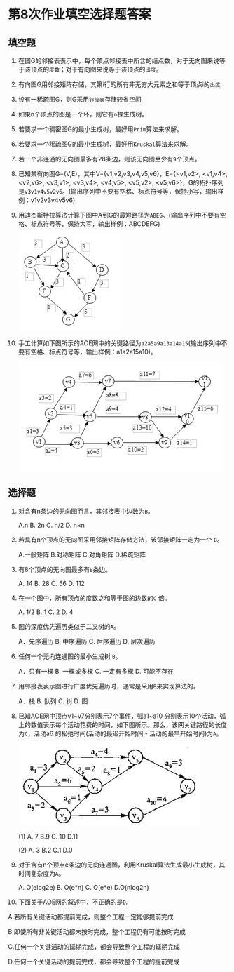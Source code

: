 # 第8次作业填空选择题答案

## 填空题

1. 在图G的邻接表表示中，每个顶点邻接表中所含的结点数，对于无向图来说等于该顶点的`度数`；对于有向图来说等于该顶点的`出度`。

2. 有向图G用邻接矩阵存储，其第i行的所有非无穷大元素之和等于顶点i的`出度`

3. 设有一稀疏图G，则G采用`邻接表`存储较省空间

4. 如果n个顶点的图是一个环，则它有`n`棵生成树。

5. 若要求一个稠密图G的最小生成树，最好用`Prim`算法来求解。

6. 若要求一个稀疏图G的最小生成树，最好用`Kruskal`算法来求解。

7. 若一个非连通的无向图最多有28条边，则该无向图至少有`9`个顶点。

8. 已知某有向图G=(V,E)，其中V={v1,v2,v3,v4,v5,v6}，E={<v1,v2>, <v1,v4>, <v2,v6>, <v3,v1>, <v3,v4>, <v4,v5>, <v5,v2>, <v5,v6>}，G的拓扑序列是`v3v1v4v5v2v6`。(输出序列中不要有空格、标点符号等，保持小写，输出样例：v1v2v3v4v5v6)

9. 用迪杰斯特拉算法计算下图中A到G的最短路径为`ABEG`。(输出序列中不要有空格、标点符号等，保持大写，输出样例：ABCDEFG)

   ![shortest](shortest5925.png)

10. 手工计算如下图所示的AOE网中的关键路径为`a2a5a9a13a14a15`(输出序列中不要有空格、标点符号等，输出样例：a1a2a15a10)。

    ![AOE_1](AOE25925.png)

## 选择题

1. 对含有n条边的无向图而言，其邻接表中边数为`B`。

    A.n          B. 2n             C. n/2                D. n×n

2. 若具有n个顶点的无向图采用邻接矩阵存储方法，该邻接矩阵一定为一个 `B`。

    A.一般矩阵        B.对称矩阵        C.对角矩阵        D.稀疏矩阵

3. 有8个顶点的无向图最多有`B`条边。

    A. 14     B. 28     C. 56     D. 112

4. 在一个图中，所有顶点的度数之和等于图的边数的`C` 倍。

    A. 1/2      B. 1      C. 2      D. 4

5. 图的深度优先遍历类似于二叉树的`A`。

    A．先序遍历      B. 中序遍历     C. 后序遍历    D. 层次遍历

6. 任何一个无向连通图的最小生成树 `B`。

    A．只有一棵     B. 一棵或多棵     C. 一定有多棵    D. 可能不存在

7. 用邻接表表示图进行广度优先遍历时，通常是采用`B`来实现算法的。

    A．栈            B. 队列            C. 树             D. 图

8. 已知AOE网中顶点v1~v7分别表示7个事件，弧a1~a10 分别表示10个活动，弧上的数值表示每个活动花费的时间，如下图所示。那么，该网关键路径的长度为`C`，活动a6 的松弛时间(活动的最迟开始时间 - 活动的最早开始时间)为`A`。

    ![AOE_2](AOE5925.PNG)

    (1) A. 7      B.9       C. 10        D.11

    (2) A. 3      B.2       C.1           D.0

9. 对于含有n个顶点e条边的无向连通图，利用Kruskal算法生成最小生成树，其时间复杂度为`A`。

    A. O(elog2e)      B. O(e\*n)        C. O(e\*e)           D.O(nlog2n)

10. 下面关于AOE网的叙述中，不正确的是`D`。

  A.若所有关键活动都提前完成，则整个工程一定能够提前完成

  B.即使所有非关键活动都未按时完成，整个工程仍有可能按时完成

  C.任何一个关键活动的延期完成，都会导致整个工程的延期完成

  D.任何一个关键活动的提前完成，都会导致整个工程的提前完成